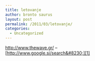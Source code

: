 ```yaml
---
title: letovanje
author: bronto saurus
layout: post
permalink: /2011/03/letovanje/
categories:
  - Uncategorized
---
```

<http://www.thewave.gr/> &#8211;  
[http://www.google.si/search&#8230;][1]

 [1]: http://www.google.si/search?hl=sl&client=firefox-a&hs=Rkv&rls=org.mozilla%3Asl%3Aofficial&channel=s&q=krf+sidari+letovanje&aq=f&aqi=&aql=&oq=